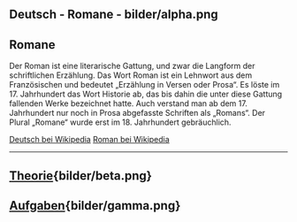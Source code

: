 
Deutsch - Romane - bilder/alpha.png
---
## Romane

Der Roman ist eine literarische Gattung, und zwar die Langform der schriftlichen Erzählung. Das Wort Roman ist ein Lehnwort aus dem Französischen und bedeutet „Erzählung in Versen oder Prosa“. Es löste im 17. Jahrhundert das Wort Historie ab, das bis dahin die unter diese Gattung fallenden Werke bezeichnet hatte. Auch verstand man ab dem 17. Jahrhundert nur noch in Prosa abgefasste Schriften als „Romans“. Der Plural „Romane“ wurde erst im 18. Jahrhundert gebräuchlich.

[Deutsch bei Wikipedia](https://de.wikipedia.org/wiki/Deutsch)
[Roman bei Wikipedia](https://de.wikipedia.org/wiki/Roman)

---
## [Theorie](theorie.md){bilder/beta.png}
## [Aufgaben](aufgaben.md){bilder/gamma.png}
